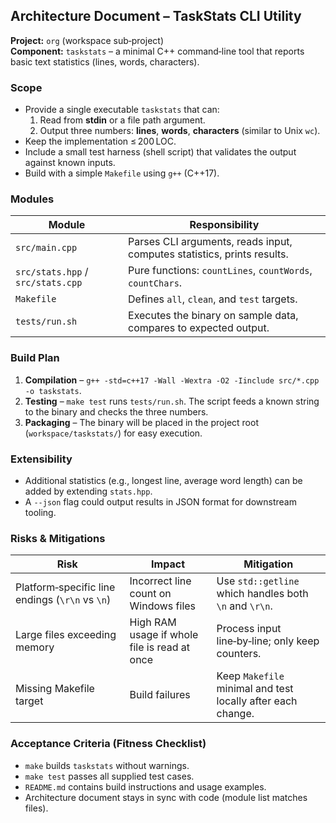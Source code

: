 ## Architecture Document – TaskStats CLI Utility

**Project:** `org` (workspace sub‑project)  
**Component:** `taskstats` – a minimal C++ command‑line tool that reports basic text statistics (lines, words, characters).  

### Scope
- Provide a single executable `taskstats` that can:
  1. Read from **stdin** or a file path argument.
  2. Output three numbers: **lines**, **words**, **characters** (similar to Unix `wc`).
- Keep the implementation ≤ 200 LOC.
- Include a small test harness (shell script) that validates the output against known inputs.
- Build with a simple `Makefile` using `g++` (C++17).

### Modules
| Module | Responsibility |
|--------|----------------|
| `src/main.cpp` | Parses CLI arguments, reads input, computes statistics, prints results. |
| `src/stats.hpp` / `src/stats.cpp` | Pure functions: `countLines`, `countWords`, `countChars`. |
| `Makefile` | Defines `all`, `clean`, and `test` targets. |
| `tests/run.sh` | Executes the binary on sample data, compares to expected output. |

### Build Plan
1. **Compilation** – `g++ -std=c++17 -Wall -Wextra -O2 -Iinclude src/*.cpp -o taskstats`.
2. **Testing** – `make test` runs `tests/run.sh`. The script feeds a known string to the binary and checks the three numbers.
3. **Packaging** – The binary will be placed in the project root (`workspace/taskstats/`) for easy execution.

### Extensibility
- Additional statistics (e.g., longest line, average word length) can be added by extending `stats.hpp`.
- A `--json` flag could output results in JSON format for downstream tooling.

### Risks & Mitigations
| Risk | Impact | Mitigation |
|------|--------|------------|
| Platform‑specific line endings (`\r\n` vs `\n`) | Incorrect line count on Windows files | Use `std::getline` which handles both `\n` and `\r\n`. |
| Large files exceeding memory | High RAM usage if whole file is read at once | Process input line‑by‑line; only keep counters. |
| Missing Makefile target | Build failures | Keep `Makefile` minimal and test locally after each change. |

### Acceptance Criteria (Fitness Checklist)
- `make` builds `taskstats` without warnings.
- `make test` passes all supplied test cases.
- `README.md` contains build instructions and usage examples.
- Architecture document stays in sync with code (module list matches files).
